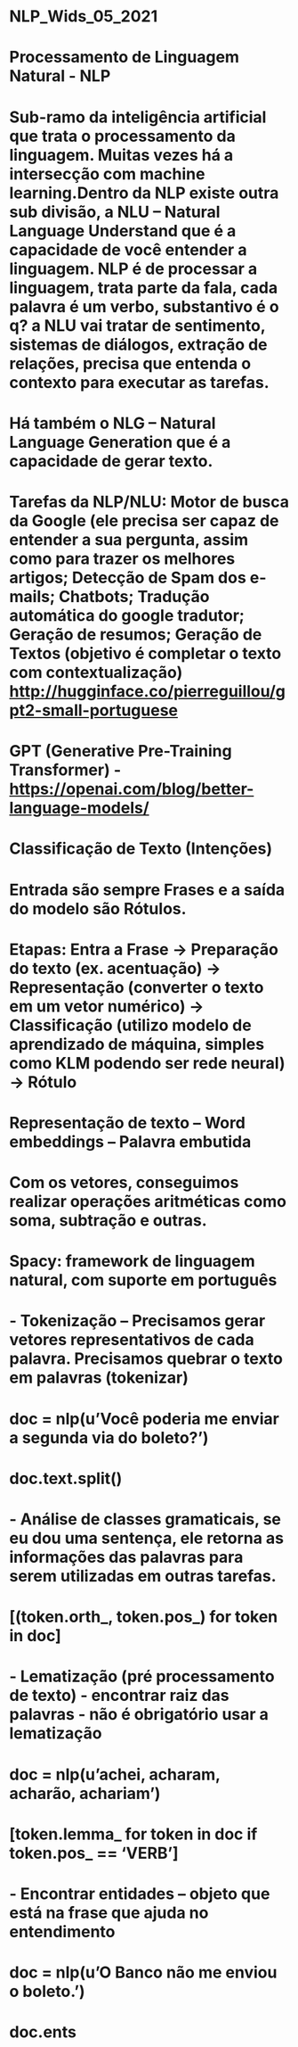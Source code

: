 # NLP_Wids_05_2021
# Processamento de Linguagem Natural - NLP

# Sub-ramo da inteligência artificial que trata o processamento da linguagem. Muitas vezes há a intersecção com machine learning.Dentro da NLP existe outra sub divisão, a NLU – Natural Language Understand que é a capacidade de você entender a linguagem. NLP é de processar a linguagem, trata parte da fala, cada palavra é um verbo, substantivo é o q? a NLU vai tratar de sentimento, sistemas de diálogos, extração de relações, precisa que entenda o contexto para executar as tarefas.
# Há também o NLG – Natural Language Generation que é a capacidade de gerar texto.

# Tarefas da NLP/NLU: Motor de busca da Google (ele precisa ser capaz de entender a sua pergunta, assim como para trazer os melhores artigos; Detecção de Spam dos e-mails; Chatbots; Tradução automática do google tradutor; Geração de resumos; Geração de Textos (objetivo é completar o texto com contextualização) http://hugginface.co/pierreguillou/gpt2-small-portuguese

# GPT (Generative Pre-Training Transformer) - https://openai.com/blog/better-language-models/

# Classificação de Texto (Intenções)
# Entrada são sempre Frases e a saída do modelo são Rótulos.
# Etapas: Entra a Frase -> Preparação do texto (ex. acentuação) -> Representação (converter o texto em um vetor numérico) -> Classificação (utilizo modelo de aprendizado de máquina, simples como KLM podendo ser rede neural) -> Rótulo

# Representação de texto – Word embeddings – Palavra embutida
# Com os vetores, conseguimos realizar operações aritméticas como soma, subtração e outras.

# Spacy: framework de linguagem natural, com suporte em português
# - Tokenização – Precisamos gerar vetores representativos de cada palavra. Precisamos quebrar o texto em palavras (tokenizar)
# doc = nlp(u’Você poderia me enviar a segunda via do boleto?’)
# doc.text.split()

# - Análise de classes gramaticais, se eu dou uma sentença, ele retorna as informações das palavras para serem utilizadas em outras tarefas.
# [(token.orth_, token.pos_) for token in doc]

# - Lematização (pré processamento de texto) - encontrar raiz das palavras - não é obrigatório usar a lematização
# doc = nlp(u’achei, acharam, acharão, achariam’)
# [token.lemma_ for token in doc if token.pos_ == ‘VERB’]

# - Encontrar entidades – objeto que está na frase que ajuda no entendimento
# doc = nlp(u’O Banco não me enviou o boleto.’)
# doc.ents


